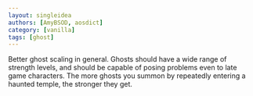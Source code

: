 ```yaml
---
layout: singleidea
authors: [AmyBSOD, aosdict]
category: [vanilla]
tags: [ghost]
---
```

Better ghost scaling in general. Ghosts should have a wide range of strength levels, and should be capable of posing problems even to late game characters. The more ghosts you summon by repeatedly entering a haunted temple, the stronger they get.

